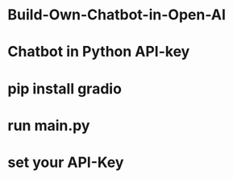# Build-Own-Chatbot-in-Open-AI
# Chatbot in Python API-key
# pip install gradio
# run main.py
# set your API-Key

